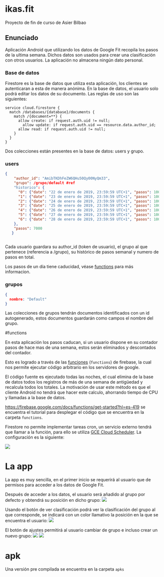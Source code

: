 # ikas.fit

Proyecto de fin de curso de Asier Bilbao

## Enunciado
Aplicación Android que utilizando los datos de Google Fit recopila los pasos de la ultima semana.
Dichos datos son usados para crear una clasificación con otros usuarios. La aplicación no almacena
ningún dato personal.

### Base de datos
Firestore es la base de datos que utiliza esta aplicación, los clientes se autenticaran a esta de manera anónima.
En la base de datos, el usuario solo podrá editar los datos de su documento. Las reglas de uso son las siguientes:

```
service cloud.firestore {
  match /databases/{database}/documents {
  	match /{document=**} {
      allow create: if request.auth.uid != null;
  		allow update: if request.auth.uid == resource.data.author_id;
      allow read: if request.auth.uid != null;
    }
  }
}
```

Dos colecciones están presentes en la base de datos: users y grupo.
### users
```json
{
    "author_id": "AmibTKDhFeZW6QHu50Qy00NyQm33",
    "grupo": /grupo/default #ref
    "historico": {
      "0": {"date": "22 de enero de 2019, 23:59:59 UTC+1", "pasos": 1000 },
      "1": {"date": "23 de enero de 2019, 23:59:59 UTC+1", "pasos": 1000 },
      "2": {"date": "24 de enero de 2019, 23:59:59 UTC+1", "pasos": 1000 },
      "3": {"date": "25 de enero de 2019, 23:59:59 UTC+1", "pasos": 1000 },
      "4": {"date": "26 de enero de 2019, 23:59:59 UTC+1", "pasos": 1000 },
      "5": {"date": "27 de enero de 2019, 23:59:59 UTC+1", "pasos": 1000 },
      "6": {"date": "28 de enero de 2019, 23:59:59 UTC+1", "pasos": 1000 },
    },
    "pasos": 7000
   }
   
```

Cada usuario guardara su author_id (token de usuario), el grupo al que pertenece (referencia a /grupo), su histórico de pasos semanal y numero de pasos en total.


Los pasos de un día tiene caducidad, véase [functions](functions) para más informacion.

### grupos
```json
{
  nombre: "Default"
}
```

Las colecciones de grupos tendrán documentos identificados con un id autogenerado, estos documentos guardarán como campos el nombre del grupo.


#functions

En esta aplicación los pasos caducan, si un usuario dispone en su contador pasos de hace mas de una semana, estos serán eliminados y descontados del contador.

Esto es logrado a través de las [funciones](https://firebase.google.com/products/functions/) (`functions`) de firebase, la cual nos permite ejecutar código arbitrario en los servidores de google.

El código fuente es ejecutado todas las noches, el cual elimina de la base de datos todos los registros de más de una semana de antigüedad y recalcula todos los totales.
La motivación de usar este método es que el cliente Android no tendrá que hacer este calculo, ahorrando tiempo de CPU y llamadas a la base de datos.

https://firebase.google.com/docs/functions/get-started?hl=es-419 se encuentra el tutorial para desplegar el código que se encuentra en la carpeta `functions`.

Firestore no permite implementar tareas cron, un servicio externo tendrá que llamar a la función, para ello se utiliza [GCE Cloud Scheduler](https://cloud.google.com/scheduler/). La configuración es la siguiente:

![](_images/sheduler.png)


# La app

La app es muy sencilla, en el primer inicio se requerirá al usuario que de permisos para acceder a los datos de Google Fit.

Después de acceder a los datos, el usuario será añadido al grupo por defecto y obtendrá su posición en dicho grupo:
![](_images/1.png)

Usando el botón de ver clasificación podrá ver la clasificación del grupo al que corresponde, se indicará con un color llamativo la posición en la que se encuentra el usuario:
![](_images/2.png)


El botón de ajustes permitirá al usuario cambiar de grupo e incluso crear un nuevo grupo:
![](_images/3.png)
![](_images/4.png)


# apk

Una versión pre compilada se encuentra en la carpeta `apks`
